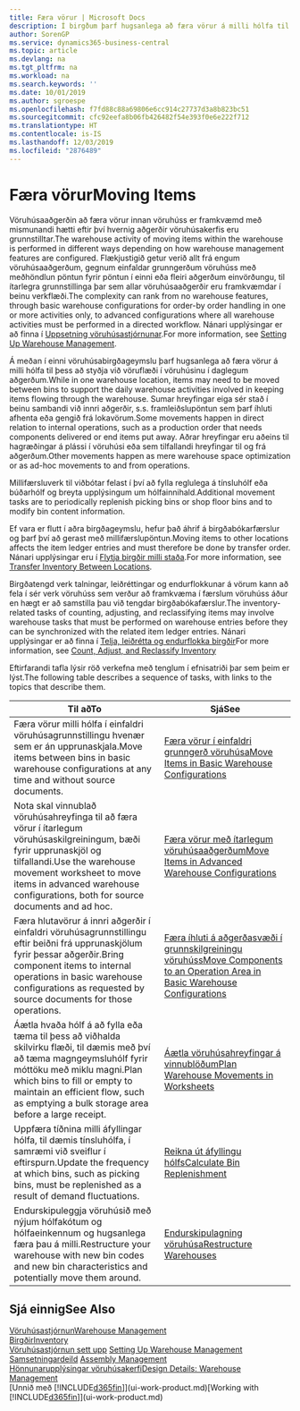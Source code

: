 ```yaml
---
title: Færa vörur | Microsoft Docs
description: Í birgðum þarf hugsanlega að færa vörur á milli hólfa til þess að styðja við flæði í vöruhúsinu í daglegum aðgerðum. Sumar hreyfingar eiga sér stað í beinu sambandi við innri aðgerðir, s.s. framleiðslupöntun sem þarf íhluti afhenta eða gengið frá lokavörum. Aðrar hreyfingar eru aðeins til hagræðingar á plássi í vöruhúsi eða sem tilfallandi hreyfingar til og frá aðgerðum.
author: SorenGP
ms.service: dynamics365-business-central
ms.topic: article
ms.devlang: na
ms.tgt_pltfrm: na
ms.workload: na
ms.search.keywords: ''
ms.date: 10/01/2019
ms.author: sgroespe
ms.openlocfilehash: f7fd88c88a69806e6cc914c27737d3a8b823bc51
ms.sourcegitcommit: cfc92eefa8b06fb426482f54e393f0e6e222f712
ms.translationtype: HT
ms.contentlocale: is-IS
ms.lasthandoff: 12/03/2019
ms.locfileid: "2876489"
---
```

# <a name="moving-items"></a><span data-ttu-id="1b9ac-105">Færa vörur</span><span class="sxs-lookup"><span data-stu-id="1b9ac-105">Moving Items</span></span>
<span data-ttu-id="1b9ac-106">Vöruhúsaaðgerðin að færa vörur innan vöruhúss er framkvæmd með mismunandi hætti eftir því hvernig aðgerðir vöruhúsakerfis eru grunnstilltar.</span><span class="sxs-lookup"><span data-stu-id="1b9ac-106">The warehouse activity of moving items within the warehouse is performed in different ways depending on how warehouse management features are configured.</span></span> <span data-ttu-id="1b9ac-107">Flækjustigið getur verið allt frá engum vöruhúsaaðgerðum, gegnum einfaldar grunngerðum vöruhúss með meðhöndlun pöntun fyrir pöntun í einni eða fleiri aðgerðum einvörðungu, til ítarlegra grunnstillinga þar sem allar vöruhúsaaðgerðir eru framkvæmdar í beinu verkflæði.</span><span class="sxs-lookup"><span data-stu-id="1b9ac-107">The complexity can rank from no warehouse features, through basic warehouse configurations for order-by order handling in one or more activities only, to advanced configurations where all warehouse activities must be performed in a directed workflow.</span></span> <span data-ttu-id="1b9ac-108">Nánari upplýsingar er að finna í [Uppsetning vöruhúsastjórnunar](warehouse-setup-warehouse.md).</span><span class="sxs-lookup"><span data-stu-id="1b9ac-108">For more information, see [Setting Up Warehouse Management](warehouse-setup-warehouse.md).</span></span>

<span data-ttu-id="1b9ac-109">Á meðan í einni vöruhúsabirgðageymslu þarf hugsanlega að færa vörur á milli hólfa til þess að styðja við vöruflæði í vöruhúsinu í daglegum aðgerðum.</span><span class="sxs-lookup"><span data-stu-id="1b9ac-109">While in one warehouse location, items may need to be moved between bins to support the daily warehouse activities involved in keeping items flowing through the warehouse.</span></span> <span data-ttu-id="1b9ac-110">Sumar hreyfingar eiga sér stað í beinu sambandi við innri aðgerðir, s.s. framleiðslupöntun sem þarf íhluti afhenta eða gengið frá lokavörum.</span><span class="sxs-lookup"><span data-stu-id="1b9ac-110">Some movements happen in direct relation to internal operations, such as a production order that needs components delivered or end items put away.</span></span> <span data-ttu-id="1b9ac-111">Aðrar hreyfingar eru aðeins til hagræðingar á plássi í vöruhúsi eða sem tilfallandi hreyfingar til og frá aðgerðum.</span><span class="sxs-lookup"><span data-stu-id="1b9ac-111">Other movements happen as mere warehouse space optimization or as ad-hoc movements to and from operations.</span></span>

<span data-ttu-id="1b9ac-112">Millifærsluverk til viðbótar felast í því að fylla reglulega á tínsluhólf eða búðarhólf og breyta upplýsingum um hólfainnihald.</span><span class="sxs-lookup"><span data-stu-id="1b9ac-112">Additional movement tasks are to periodically replenish picking bins or shop floor bins and to modify bin content information.</span></span>

<span data-ttu-id="1b9ac-113">Ef vara er flutt í aðra birgðageymslu, hefur það áhrif á birgðabókarfærslur og þarf því að gerast með millifærslupöntun.</span><span class="sxs-lookup"><span data-stu-id="1b9ac-113">Moving items to other locations affects the item ledger entries and must therefore be done by transfer order.</span></span> <span data-ttu-id="1b9ac-114">Nánari upplýsingar eru í [Flytja birgðir milli staða](inventory-how-transfer-between-locations.md).</span><span class="sxs-lookup"><span data-stu-id="1b9ac-114">For more information, see [Transfer Inventory Between Locations](inventory-how-transfer-between-locations.md).</span></span>  

<span data-ttu-id="1b9ac-115">Birgðatengd verk talningar, leiðréttingar og endurflokkunar á vörum kann að fela í sér verk vöruhúss sem verður að framkvæma í færslum vöruhúss áður en hægt er að samstilla þau við tengdar birgðabókafærslur.</span><span class="sxs-lookup"><span data-stu-id="1b9ac-115">The inventory-related tasks of counting, adjusting, and reclassifying items may involve warehouse tasks that must be performed on warehouse entries before they can be synchronized with the related item ledger entries.</span></span> <span data-ttu-id="1b9ac-116">Nánari upplýsingar er að finna í [Telja, leiðrétta og endurflokka birgðir](inventory-how-count-adjust-reclassify.md)</span><span class="sxs-lookup"><span data-stu-id="1b9ac-116">For more information, see [Count, Adjust, and Reclassify Inventory](inventory-how-count-adjust-reclassify.md)</span></span>  

 <span data-ttu-id="1b9ac-117">Eftirfarandi tafla lýsir röð verkefna með tenglum í efnisatriði þar sem þeim er lýst.</span><span class="sxs-lookup"><span data-stu-id="1b9ac-117">The following table describes a sequence of tasks, with links to the topics that describe them.</span></span>   

|<span data-ttu-id="1b9ac-118">**Til að**</span><span class="sxs-lookup"><span data-stu-id="1b9ac-118">**To**</span></span>|<span data-ttu-id="1b9ac-119">**Sjá**</span><span class="sxs-lookup"><span data-stu-id="1b9ac-119">**See**</span></span>|  
|------------|-------------|  
|<span data-ttu-id="1b9ac-120">Færa vörur milli hólfa í einfaldri vöruhúsagrunnstillingu hvenær sem er án upprunaskjala.</span><span class="sxs-lookup"><span data-stu-id="1b9ac-120">Move items between bins in basic warehouse configurations at any time and without source documents.</span></span>|[<span data-ttu-id="1b9ac-121">Færa vörur í einfaldri grunngerð vöruhúsa</span><span class="sxs-lookup"><span data-stu-id="1b9ac-121">Move Items in Basic Warehouse Configurations</span></span>](warehouse-how-to-move-items-ad-hoc-in-basic-warehousing.md)|
|<span data-ttu-id="1b9ac-122">Nota skal vinnublað vöruhúsahreyfinga til að færa vörur í ítarlegum vöruhúsaskilgreiningum, bæði fyrir upprunaskjöl og tilfallandi.</span><span class="sxs-lookup"><span data-stu-id="1b9ac-122">Use the warehouse movement worksheet to move items in advanced warehouse configurations, both for source documents and ad hoc.</span></span>|[<span data-ttu-id="1b9ac-123">Færa vörur með ítarlegum vöruhúsaaðgerðum</span><span class="sxs-lookup"><span data-stu-id="1b9ac-123">Move Items in Advanced Warehouse Configurations</span></span>](warehouse-how-to-move-items-in-advanced-warehousing.md)|  
|<span data-ttu-id="1b9ac-124">Færa hlutavörur á innri aðgerðir í einfaldri vöruhúsagrunnstillingu eftir beiðni frá upprunaskjölum fyrir þessar aðgerðir.</span><span class="sxs-lookup"><span data-stu-id="1b9ac-124">Bring component items to internal operations in basic warehouse configurations as requested by source documents for those operations.</span></span>|[<span data-ttu-id="1b9ac-125">Færa íhluti á aðgerðasvæði í grunnskilgreiningu vöruhúss</span><span class="sxs-lookup"><span data-stu-id="1b9ac-125">Move Components to an Operation Area in Basic Warehouse Configurations</span></span>](warehouse-how-to-move-components-to-an-operation-area-in-basic-warehousing.md)|
|<span data-ttu-id="1b9ac-126">Áætla hvaða hólf á að fylla eða tæma til þess að viðhalda skilvirku flæði, til dæmis með því að tæma magngeymsluhólf fyrir móttöku með miklu magni.</span><span class="sxs-lookup"><span data-stu-id="1b9ac-126">Plan which bins to fill or empty to maintain an efficient flow, such as emptying a bulk storage area before a large receipt.</span></span>|[<span data-ttu-id="1b9ac-127">Áætla vöruhúsahreyfingar á vinnublöðum</span><span class="sxs-lookup"><span data-stu-id="1b9ac-127">Plan Warehouse Movements in Worksheets</span></span>](warehouse-how-to-plan-warehouse-movements-in-worksheets.md)|
|<span data-ttu-id="1b9ac-128">Uppfæra tíðnina milli áfyllingar hólfa, til dæmis tínsluhólfa, í samræmi við sveiflur í eftirspurn.</span><span class="sxs-lookup"><span data-stu-id="1b9ac-128">Update the frequency at which bins, such as picking bins, must be replenished as a result of demand fluctuations.</span></span>|[<span data-ttu-id="1b9ac-129">Reikna út áfyllingu hólfs</span><span class="sxs-lookup"><span data-stu-id="1b9ac-129">Calculate Bin Replenishment</span></span>](warehouse-how-to-calculate-bin-replenishment.md)|
|<span data-ttu-id="1b9ac-130">Endurskipuleggja vöruhúsið með nýjum hólfakótum og hólfaeinkennum og hugsanlega færa þau á milli.</span><span class="sxs-lookup"><span data-stu-id="1b9ac-130">Restructure your warehouse with new bin codes and new bin characteristics and potentially move them around.</span></span>|[<span data-ttu-id="1b9ac-131">Endurskipulagning vöruhúsa</span><span class="sxs-lookup"><span data-stu-id="1b9ac-131">Restructure Warehouses</span></span>](warehouse-how-to-restructure-warehouses.md)|  

## <a name="see-also"></a><span data-ttu-id="1b9ac-132">Sjá einnig</span><span class="sxs-lookup"><span data-stu-id="1b9ac-132">See Also</span></span>  
[<span data-ttu-id="1b9ac-133">Vöruhúsastjórnun</span><span class="sxs-lookup"><span data-stu-id="1b9ac-133">Warehouse Management</span></span>](warehouse-manage-warehouse.md)  
[<span data-ttu-id="1b9ac-134">Birgðir</span><span class="sxs-lookup"><span data-stu-id="1b9ac-134">Inventory</span></span>](inventory-manage-inventory.md)  
<span data-ttu-id="1b9ac-135">[Vöruhúsastjórnun sett upp](warehouse-setup-warehouse.md)   </span><span class="sxs-lookup"><span data-stu-id="1b9ac-135">[Setting Up Warehouse Management](warehouse-setup-warehouse.md)   </span></span>  
<span data-ttu-id="1b9ac-136">[Samsetningardeild](assembly-assemble-items.md)  </span><span class="sxs-lookup"><span data-stu-id="1b9ac-136">[Assembly Management](assembly-assemble-items.md)  </span></span>  
[<span data-ttu-id="1b9ac-137">Hönnunarupplýsingar vöruhúsakerfi</span><span class="sxs-lookup"><span data-stu-id="1b9ac-137">Design Details: Warehouse Management</span></span>](design-details-warehouse-management.md)  
<span data-ttu-id="1b9ac-138">[Unnið með [!INCLUDE[d365fin](includes/d365fin_md.md)]](ui-work-product.md)</span><span class="sxs-lookup"><span data-stu-id="1b9ac-138">[Working with [!INCLUDE[d365fin](includes/d365fin_md.md)]](ui-work-product.md)</span></span>
